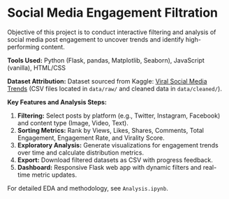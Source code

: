 # Social Media Engagement Filtration

Objective of this project is to conduct interactive filtering and analysis of social media post engagement to uncover trends and identify high-performing content.

**Tools Used:** Python (Flask, pandas, Matplotlib, Seaborn), JavaScript (vanilla), HTML/CSS

**Dataset Attribution:**
Dataset sourced from Kaggle: [Viral Social Media Trends](https://www.kaggle.com/datasets) (CSV files located in `data/raw/` and cleaned data in `data/cleaned/`).

**Key Features and Analysis Steps:**
1. **Filtering:** Select posts by platform (e.g., Twitter, Instagram, Facebook) and content type (Image, Video, Text).
2. **Sorting Metrics:** Rank by Views, Likes, Shares, Comments, Total Engagement, Engagement Rate, and Virality Score.
3. **Exploratory Analysis:** Generate visualizations for engagement trends over time and calculate distribution metrics.
4. **Export:** Download filtered datasets as CSV with progress feedback.
5. **Dashboard:** Responsive Flask web app with dynamic filters and real-time metric updates.

For detailed EDA and methodology, see `Analysis.ipynb`.
